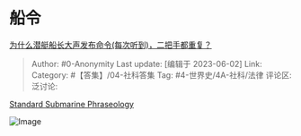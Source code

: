 # 船令
[为什么潜艇船长大声发布命令(每次听到)，二把手都重复？](https://www.zhihu.com/question/477773641/answer/3055199198)

> Author: #0-Anonymity
> Last update: [编辑于 2023-06-02]
> Link:
> Category: #【答集】/04-社科答集
> Tag: #4-世界史/4A-社科/法律
> 评论区:
> 泛讨论:

[Standard Submarine Phraseology](https://link.zhihu.com/?target=https%3A//maritime.org/doc/subphrase/index.php%23pg12)

![Image](https://pic1.zhimg.com/50/v2-7fa8e550247f71871387e137703f3f53_720w.jpg?source=1940ef5c)
